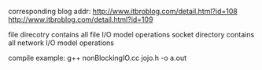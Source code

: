 corresponding blog addr:
http://www.itbroblog.com/detail.html?id=108
http://www.itbroblog.com/detail.html?id=109


file direcotry contains all file I/O model operations
socket directory contains all network I/O model operations


compile example:
g++ nonBlockingIO.cc jojo.h -o a.out
